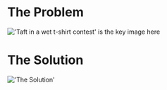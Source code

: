 # The Problem

!['Taft in a wet t-shirt contest' is the key image here](http://imgs.xkcd.com/comics/the_problem_with_wikipedia.png)

# The Solution

!['The Solution'](https://raw.github.com/lachenmayer/Instant-Wikipedia/master/solution.png)
